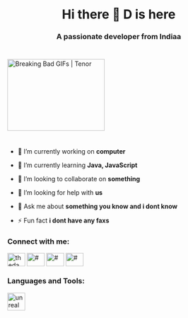 <h1 align="center">Hi there 👋 D is here</h1>
<h3 align="center">A passionate developer from Indiaa</h3>
<img src="https://media.tenor.com/GIVLitDIxr8AAAAM/breaking-bad-walter-white.gif" jsaction="load:XAeZkd;" jsname="HiaYvf" class="n3VNCb KAlRDb" alt="Breaking Bad GIFs | Tenor" data-noaft="1" style="width: 220px; height: 162px; margin: 24.3px 0px;">

- 🔭 I’m currently working on **computer**

- 🌱 I’m currently learning **Java, JavaScript**

- 👯 I’m looking to collaborate on **something**

- 🤝 I’m looking for help with **us**

- 💬 Ask me about **something you know and i dont know**

- ⚡ Fun fact **i dont have any faxs**

<h3 align="left">Connect with me:</h3>
<p align="left">
<a href="https://www.youtube.com/channel/UCrY06IULFyeRqjcN5xe67Zg" target="blank"><img align="center" src="https://raw.githubusercontent.com/rahuldkjain/github-profile-readme-generator/master/src/images/icons/Social/youtube.svg" alt="thedawarrior" height="30" width="40" /></a>
<a href="https://www.twitch.tv/thedawarrior" target="blank"><img align="center" src="https://raw.githubusercontent.com/rahuldkjain/github-profile-readme-generator/master/src/images/icons/Social/twitch.svg" alt="#" height="30" width="40" /></a>
<a href="https://open.spotify.com/user/davko7778?si=4dfc580854ed477f" target="blank"><img align="center" src="https://raw.githubusercontent.com/rahuldkjain/github-profile-readme-generator/master/src/images/icons/Social/spotify.svg" alt="#" height="30" width="40" /></a>
<a href="https://discord.gg/#" target="blank"><img align="center" src="https://raw.githubusercontent.com/rahuldkjain/github-profile-readme-generator/master/src/images/icons/Social/discord.svg" alt="#" height="30" width="40" /></a>
</p>

<h3 align="left">Languages and Tools:</h3>
<p align="left"> <a href="https://unrealengine.com/" target="_blank" rel="noreferrer"> <img src="https://raw.githubusercontent.com/kenangundogan/fontisto/036b7eca71aab1bef8e6a0518f7329f13ed62f6b/icons/svg/brand/unreal-engine.svg" alt="unreal" width="40" height="40"/> </a> </p>
